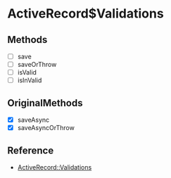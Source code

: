 # ActiveRecord$Validations

## Methods

- [ ] save
- [ ] saveOrThrow
- [ ] isValid
- [ ] isInValid

## OriginalMethods

- [x] saveAsync
- [x] saveAsyncOrThrow

## Reference

- [ActiveRecord::Validations](https://api.rubyonrails.org/classes/ActiveRecord/Validations.html#method-i-save)
